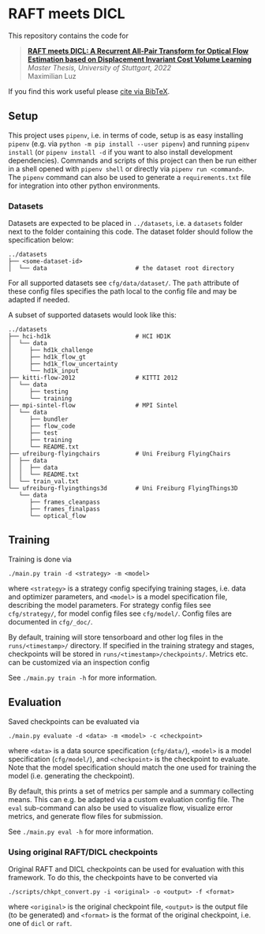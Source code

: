 # RAFT meets DICL

This repository contains the code for

> **[RAFT meets DICL: A Recurrent All-Pair Transform for Optical Flow Estimation based on Displacement Invariant Cost Volume Learning](http://dx.doi.org/10.18419/opus-13298)**<br/>
> _Master Thesis, University of Stuttgart, 2022_ <br/>
> Maximilian Luz

If you find this work useful please [cite via BibTeX](CITATIONS.bib).


## Setup

This project uses `pipenv`, i.e. in terms of code, setup is as easy installing `pipenv` (e.g. via `python -m pip install --user pipenv`) and running `pipenv install` (or `pipenv install -d` if you want to also install development dependencies).
Commands and scripts of this project can then be run either in a shell opened with `pipenv shell` or directly via `pipenv run <command>`.
The `pipenv` command can also be used to generate a `requirements.txt` file for integration into other python environments.


### Datasets

Datasets are expected to be placed in `../datasets`, i.e. a `datasets` folder next to the folder containing this code.
The dataset folder should follow the specification below:
```
../datasets
├── <some-dataset-id>
│  └── data                         # the dataset root directory
```
For all supported datasets see `cfg/data/dataset/`.
The `path` attribute of these config files specifies the path local to the config file and may be adapted if needed.

A subset of supported datasets would look like this:
```
../datasets
├── hci-hd1k                        # HCI HD1K
│  └── data
│     ├── hd1k_challenge
│     ├── hd1k_flow_gt
│     ├── hd1k_flow_uncertainty
│     └── hd1k_input
├── kitti-flow-2012                 # KITTI 2012
│  └── data
│     ├── testing
│     └── training
├── mpi-sintel-flow                 # MPI Sintel
│  └── data
│     ├── bundler
│     ├── flow_code
│     ├── test
│     ├── training
│     └── README.txt
├── ufreiburg-flyingchairs          # Uni Freiburg FlyingChairs
│  ├── data
│  │  ├── data
│  │  └── README.txt
│  └── train_val.txt
└── ufreiburg-flyingthings3d        # Uni Freiburg FlyingThings3D
   └── data
      ├── frames_cleanpass
      ├── frames_finalpass
      └── optical_flow
```


## Training

Training is done via
```
./main.py train -d <strategy> -m <model>
```
where `<strategy>` is a strategy config specifying training stages, i.e. data and optimizer parameters, and `<model>` is a model specification file, describing the model parameters.
For strategy config files see `cfg/strategy/`, for model config files see `cfg/model/`.
Config files are documented in `cfg/_doc/`.

By default, training will store tensorboard and other log files in the `runs/<timestamp>/` directory.
If specified in the training strategy and stages, checkpoints will be stored in `runs/<timestamp>/checkpoints/`.
Metrics etc. can be customized via an inspection config

See `./main.py train -h` for more information.


## Evaluation

Saved checkpoints can be evaluated via
```
./main.py evaluate -d <data> -m <model> -c <checkpoint>
```
where `<data>` is a data source specification (`cfg/data/`), `<model>` is a model specification (`cfg/model/`), and `<checkpoint>` is the checkpoint to evaluate.
Note that the model specification should match the one used for training the model (i.e. generating the checkpoint).

By default, this prints a set of metrics per sample and a summary collecting means.
This can e.g. be adapted via a custom evaluation config file.
The `eval` sub-command can also be used to visualize flow, visualize error metrics, and generate flow files for submission.

See `./main.py eval -h` for more information.


### Using original RAFT/DICL checkpoints

Original RAFT and DICL checkpoints can be used for evaluation with this framework.
To do this, the checkpoints have to be converted via
```
./scripts/chkpt_convert.py -i <original> -o <output> -f <format>
```
where `<original>` is the original checkpoint file, `<output>` is the output file (to be generated) and `<format>` is the format of the original checkpoint, i.e. one of `dicl` or `raft`.
